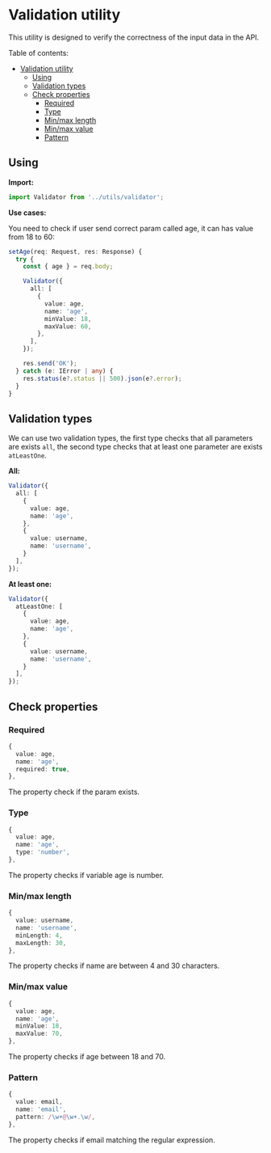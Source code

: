 # Validation utility

This utility is designed to verify the correctness of the input data in the API.

Table of contents:

- [Validation utility](#validation-utility)
  - [Using](#using)
  - [Validation types](#validation-types)
  - [Check properties](#check-properties)
    - [Required](#required)
    - [Type](#type)
    - [Min/max length](#minmax-length)
    - [Min/max value](#minmax-value)
    - [Pattern](#pattern)

## Using

**Import:**

```ts
import Validator from '../utils/validator';
```

**Use cases:**

You need to check if user send correct param called age, it can has value from 18 to 60:

```ts
setAge(req: Request, res: Response) {
  try {
    const { age } = req.body;

    Validator({
      all: [
        {
          value: age,
          name: 'age',
          minValue: 18,
          maxValue: 60,
        },
      ],
    });

    res.send('OK');
  } catch (e: IError | any) {
    res.status(e?.status || 500).json(e?.error);
  }
}
```

## Validation types

We can use two validation types, the first type checks that all parameters are exists `all`, the second type checks that at least one parameter are exists `atLeastOne`.

**All:**

```ts
Validator({
  all: [
    {
      value: age,
      name: 'age',
    },
    {
      value: username,
      name: 'username',
    }
  ],
});
```

**At least one:**

```ts
Validator({
  atLeastOne: [
    {
      value: age,
      name: 'age',
    },
    {
      value: username,
      name: 'username',
    }
  ],
});
```

## Check properties

### Required

```ts
{
  value: age,
  name: 'age',
  required: true,
},
```

The property check if the param exists.

### Type

```ts
{
  value: age,
  name: 'age',
  type: 'number',
},
```

The property checks if variable age is number.

### Min/max length

```ts
{
  value: username,
  name: 'username',
  minLength: 4,
  maxLength: 30,
},
```

The property checks if name are between 4 and 30 characters.

### Min/max value

```ts
{
  value: age,
  name: 'age',
  minValue: 18,
  maxValue: 70,
},
```

The property checks if age between 18 and 70.

### Pattern

```ts
{
  value: email,
  name: 'email',
  pattern: /\w+@\w+.\w/,
},
```

The property checks if email matching the regular expression.
